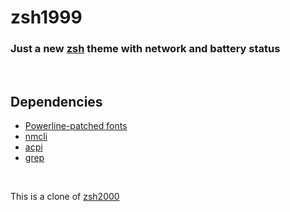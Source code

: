 # zsh1999

### Just a new [zsh](https://ohmyz.sh/) theme with network and battery status

<br>

## Dependencies

- [Powerline-patched fonts](https://github.com/Lokaltog/powerline-fonts)
- [nmcli](https://duckduckgo.com/?q=install+nmcli)
- [acpi](https://duckduckgo.com/?q=install+acpi)
- [grep](https://duckduckgo.com/?q=install+grep)

<br>

This is a clone of [zsh2000](https://github.com/maverick9000/zsh2000)
